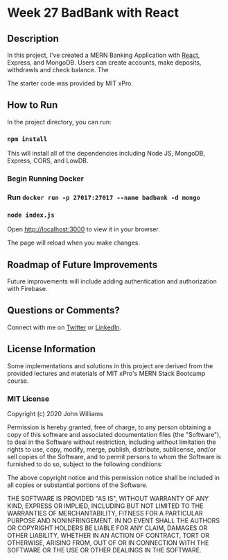 # Week 27 BadBank with React

## Description

In this project, I've created a MERN Banking Application with [React](https://github.com/facebook/create-react-app), Express, and MongoDB. Users can create accounts, make deposits, withdrawls and check balance. The

The starter code was provided by MIT xPro.

## How to Run

In the project directory, you can run:

### `npm install`

This will install all of the dependencies including Node JS, MongoDB, Express, CORS, and LowDB.

### Begin Running Docker

### Run `docker run -p 27017:27017 --name badbank -d mongo`

### `node index.js`

Open [http://localhost:3000](http://localhost:3000) to view it in your browser.

The page will reload when you make changes.

## Roadmap of Future Improvements

Future improvements will include adding authentication and authorization with Firebase.

## Questions or Comments?

Connect with me on [Twitter](https://twitter.com/kristinedugan) or [LinkedIn](https://linkedin.com/in/kristinedugan).

## License Information

Some implementations and solutions in this project are derived from the provided lectures and materials of MIT xPro's MERN Stack Bootcamp course.

### MIT License

Copyright (c) 2020 John Williams

Permission is hereby granted, free of charge, to any person obtaining a copy of this software and associated documentation files (the "Software"), to deal in the Software without restriction, including without limitation the rights to use, copy, modify, merge, publish, distribute, sublicense, and/or sell copies of the Software, and to permit persons to whom the Software is furnished to do so, subject to the following conditions:

The above copyright notice and this permission notice shall be included in all copies or substantial portions of the Software.

THE SOFTWARE IS PROVIDED "AS IS", WITHOUT WARRANTY OF ANY KIND, EXPRESS OR IMPLIED, INCLUDING BUT NOT LIMITED TO THE WARRANTIES OF MERCHANTABILITY, FITNESS FOR A PARTICULAR PURPOSE AND NONINFRINGEMENT. IN NO EVENT SHALL THE AUTHORS OR COPYRIGHT HOLDERS BE LIABLE FOR ANY CLAIM, DAMAGES OR OTHER LIABILITY, WHETHER IN AN ACTION OF CONTRACT, TORT OR OTHERWISE, ARISING FROM, OUT OF OR IN CONNECTION WITH THE SOFTWARE OR THE USE OR OTHER DEALINGS IN THE SOFTWARE.
